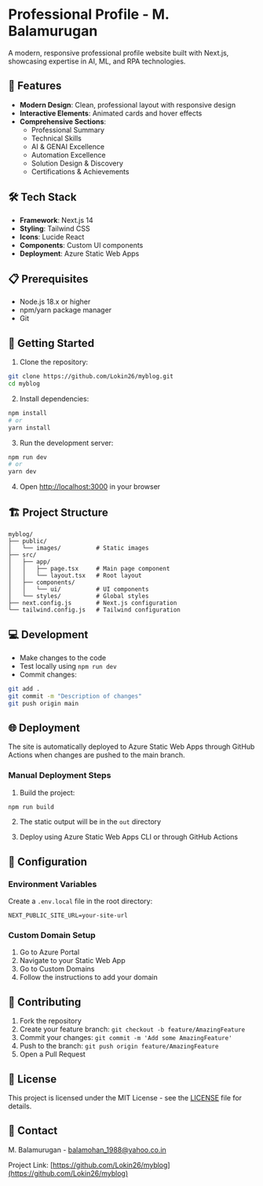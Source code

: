 # Professional Profile - M. Balamurugan

A modern, responsive professional profile website built with Next.js, showcasing expertise in AI, ML, and RPA technologies.

## 🌟 Features

- **Modern Design**: Clean, professional layout with responsive design
- **Interactive Elements**: Animated cards and hover effects
- **Comprehensive Sections**:
  - Professional Summary
  - Technical Skills
  - AI & GENAI Excellence
  - Automation Excellence
  - Solution Design & Discovery
  - Certifications & Achievements

## 🛠 Tech Stack

- **Framework**: Next.js 14
- **Styling**: Tailwind CSS
- **Icons**: Lucide React
- **Components**: Custom UI components
- **Deployment**: Azure Static Web Apps

## 📋 Prerequisites

- Node.js 18.x or higher
- npm/yarn package manager
- Git

## 🚀 Getting Started

1. Clone the repository:
```bash
git clone https://github.com/Lokin26/myblog.git
cd myblog
```

2. Install dependencies:
```bash
npm install
# or
yarn install
```

3. Run the development server:
```bash
npm run dev
# or
yarn dev
```

4. Open [http://localhost:3000](http://localhost:3000) in your browser

## 🏗 Project Structure

```
myblog/
├── public/
│   └── images/          # Static images
├── src/
│   ├── app/
│   │   ├── page.tsx     # Main page component
│   │   └── layout.tsx   # Root layout
│   ├── components/
│   │   └── ui/          # UI components
│   └── styles/          # Global styles
├── next.config.js       # Next.js configuration
└── tailwind.config.js   # Tailwind configuration
```

## 💻 Development

- Make changes to the code
- Test locally using `npm run dev`
- Commit changes:
```bash
git add .
git commit -m "Description of changes"
git push origin main
```

## 🌐 Deployment

The site is automatically deployed to Azure Static Web Apps through GitHub Actions when changes are pushed to the main branch.

### Manual Deployment Steps

1. Build the project:
```bash
npm run build
```

2. The static output will be in the `out` directory

3. Deploy using Azure Static Web Apps CLI or through GitHub Actions

## 🔧 Configuration

### Environment Variables

Create a `.env.local` file in the root directory:
```env
NEXT_PUBLIC_SITE_URL=your-site-url
```

### Custom Domain Setup

1. Go to Azure Portal
2. Navigate to your Static Web App
3. Go to Custom Domains
4. Follow the instructions to add your domain

## 🤝 Contributing

1. Fork the repository
2. Create your feature branch: `git checkout -b feature/AmazingFeature`
3. Commit your changes: `git commit -m 'Add some AmazingFeature'`
4. Push to the branch: `git push origin feature/AmazingFeature`
5. Open a Pull Request

## 📝 License

This project is licensed under the MIT License - see the [LICENSE](LICENSE) file for details.

## 👤 Contact

M. Balamurugan - [balamohan_1988@yahoo.co.in](mailto:balamohan_1988@yahoo.co.in)

Project Link: [https://github.com/Lokin26/myblog](https://github.com/Lokin26/myblog)
